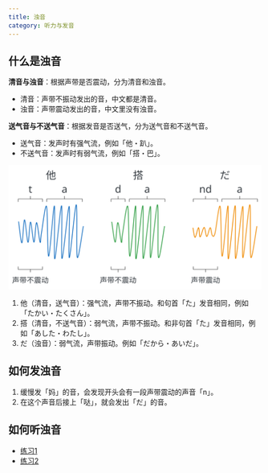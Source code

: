 ```yaml
---
title: 浊音
category: 听力与发音
---
```


## 什么是浊音

**清音与浊音**：根据声带是否震动，分为清音和浊音。

- 清音：声带不振动发出的音，中文都是清音。
- 浊音：声带震动发出的音，中文里没有浊音。

**送气音与不送气音**：根据发音是否送气，分为送气音和不送气音。

- 送气音：发声时有强气流，例如「他・趴」。
- 不送气音：发声时有弱气流，例如「搭・巴」。

![dakuonn](/imgs/japanese-dakuonn.svg)

1. 他（清音，送气音）：强气流，声带不振动。和句首「た」发音相同，例如「たかい・たくさん」。
2. 搭（清音，不送气音）：弱气流，声带不振动。和非句首「た」发音相同，例如「あした・わたし」。
3. だ（浊音）：弱气流，声带振动。例如「だから・あいだ」。

## 如何发浊音

1. 缓慢发「妈」的音，会发现开头会有一段声带震动的声音「n」。
2. 在这个声音后接上「哒」，就会发出「だ」的音。

## 如何听浊音

- [练习1](http://nihongo.hum.tmu.ac.jp/mic-j/VoAspNew/index.html)
- [练习2](https://www.jp-lab.com/stop-voicing-practice1)

